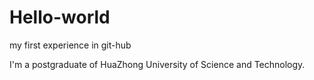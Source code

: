 # Hello-world
my first experience in git-hub

I'm a postgraduate of HuaZhong University of Science and Technology.
